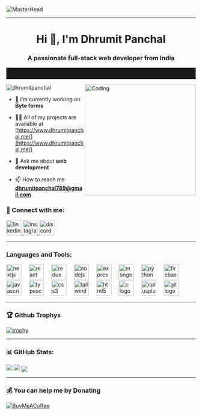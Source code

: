 ![MasterHead](https://64.media.tumblr.com/61d4fea89f86eb4cb5a7e616d9cd4832/tumblr_owi25v6uAo1r4gsiio1_1280.gif)
<hr>
<h1 align="center">Hi 👋, I'm Dhrumit Panchal</h1>
<h3 align="center">A passionate full-stack web developer from India</h3>
<hr style="height:30">
<img align="right" alt="Coding" width="295" src="https://github.com/DhrumitPanchal/DhrumitPanchal/assets/118439793/6d2c91bc-ddf2-449f-b431-8173c5e53b44">

<p align="left"> <img src="https://komarev.com/ghpvc/?username=dhrumitpanchal&label=Profile%20views&color=0e75b6&style=flat" alt="dhrumitpanchal" /> </p>

- 🌱 I’m currently working on **Byte forms**

- 👨‍💻 All of my projects are available at [https://www.dhrumitpanchal.me/](https://www.dhrumitpanchal.me/)

- 💬 Ask me about **web development**

- 📫 How to reach me **dhrumitpanchal789@gmail.com**
  
<h3 align="left">👋 Connect with me:</h3>
<div align="left">
  <a href="="https://linkedin.com/in/dhrumit panchal" target="_blank">
    <img src="https://img.shields.io/static/v1?message=LinkedIn&logo=linkedin&label=&color=0077B5&logoColor=white&labelColor=&style=for-the-badge" height="40" alt="linkedin logo"  />
  </a>
  <a href="https://instagram.com/dhrumit_789" target="_blank">
    <img src="https://img.shields.io/static/v1?message=Instagram&logo=instagram&label=&color=E4405F&logoColor=white&labelColor=&style=for-the-badge" height="40" alt="instagram logo"  />
  </a>
  <a href="https://discord.gg/dhrumit panchal" target="_blank">
    <img src="https://img.shields.io/static/v1?message=Discord&logo=discord&label=&color=7289DA&logoColor=white&labelColor=&style=for-the-badge" height="40" alt="discord logo"  />
  </a>
</div>
<hr>
<h3 align="left">Languages and Tools:</h3>
<div align="left">
  <img src="https://cdn.jsdelivr.net/gh/devicons/devicon/icons/nextjs/nextjs-original.svg" height="40" alt="nextjs logo"  />
  <img width="12" />
  <img src="https://skillicons.dev/icons?i=react" height="40" alt="react logo"  />
  <img width="12" />
  <img src="https://skillicons.dev/icons?i=redux" height="40" alt="redux logo"  />
  <img width="12" />
  <img src="https://cdn.jsdelivr.net/gh/devicons/devicon/icons/nodejs/nodejs-original.svg" height="40" alt="nodejs logo"  />
  <img width="12" />
  <img src="https://skillicons.dev/icons?i=express" height="40" alt="express logo"  />
  <img width="12" />
  <img src="https://skillicons.dev/icons?i=mongodb" height="40" alt="mongodb logo"  />
  <img width="12" />
  <img src="https://skillicons.dev/icons?i=py" height="40" alt="python logo"  />
  <img width="12" />
  <img src="https://skillicons.dev/icons?i=firebase" height="40" alt="firebase logo"  />
  <img width="12" />
  <img src="https://skillicons.dev/icons?i=js" height="40" alt="javascript logo"  />
  <img width="12" />
  <img src="https://skillicons.dev/icons?i=ts" height="40" alt="typescript logo"  />
  <img width="12" />
  <img src="https://skillicons.dev/icons?i=css" height="40" alt="css3 logo"  />
  <img width="12" />
  <img src="https://skillicons.dev/icons?i=tailwind" height="40" alt="tailwindcss logo"  />
  <img width="12" />
  <img src="https://skillicons.dev/icons?i=html" height="40" alt="html5 logo"  />
  <img width="12" />
  <img src="https://skillicons.dev/icons?i=c" height="40" alt="c logo"  />
  <img width="12" />
  <img src="https://skillicons.dev/icons?i=cpp" height="40" alt="cplusplus logo"  />
  <img width="12" />
  <img src="https://skillicons.dev/icons?i=git" height="40" alt="git logo"  />
</div>

<hr>
<h3>🏆 Github Trophys</h3>

[![trophy](https://github-profile-trophy.vercel.app/?username=DhrumitPanchal&theme=tokyonight&no-frame=true)](https://github.com/DhrumitPancha/github-profile-trophy)

<hr>
<h3>📊 GitHub Stats:</h3>

  <img src="https://github-readme-stats.vercel.app/api?username=DhrumitPanchal&theme=nightowl&hide_border=false&include_all_commits=true&count_private=true" />
  <img src="https://github-readme-streak-stats.herokuapp.com/?user=DhrumitPanchal&theme=nightowl&hide_border=false"/>
  <img align="center" src="https://github-readme-stats.vercel.app/api/top-langs/?username=DhrumitPanchal&theme=nightowl&hide_border=false&include_all_commits=true&count_private=true&layout=compact"/>


<hr>
 <h3>💰 You can help me by Donating</h3>
 
[![BuyMeACoffee](https://img.shields.io/badge/Buy%20Me%20a%20Coffee-ffdd00?style=for-the-badge&logo=buy-me-a-coffee&logoColor=black)](https://www.buymeacoffee.com/dhrumitpans)
